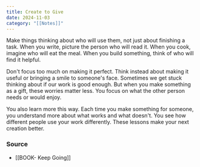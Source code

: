 ```yaml
---
title: Create to Give
date: 2024-11-03
category: "[[Notes]]"
---
```

Make things thinking about who will use them, not just about finishing a task. When you write, picture the person who will read it. When you cook, imagine who will eat the meal. When you build something, think of who will find it helpful.

Don't focus too much on making it perfect. Think instead about making it useful or bringing a smile to someone's face.  Sometimes we get stuck thinking about if our work is good enough. But when you make something as a gift, these worries matter less. You focus on what the other person needs or would enjoy. 

You also learn more this way. Each time you make something for someone, you understand more about what works and what doesn't. You see how different people use your work differently. These lessons make your next creation better.
### Source
- [[BOOK- Keep Going]]